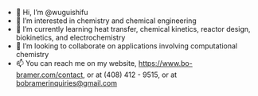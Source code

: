 - 👋 Hi, I’m @wuguishifu
- 👀 I’m interested in chemistry and chemical engineering
- 🌱 I’m currently learning heat transfer, chemical kinetics, reactor design, biokinetics, and electrochemistry
- 💞️ I’m looking to collaborate on applications involving computational chemistry
- 📫 You can reach me on my website, https://www.bo-bramer.com/contact, or at (408) 412 - 9515, or at bobramerinquiries@gmail.com

<!---
wuguishifu/wuguishifu is a ✨ special ✨ repository because its `README.md` (this file) appears on your GitHub profile.
You can click the Preview link to take a look at your changes.
--->
